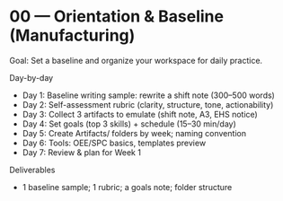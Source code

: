 # 00 — Orientation & Baseline (Manufacturing)

Goal: Set a baseline and organize your workspace for daily practice.

Day-by-day
- Day 1: Baseline writing sample: rewrite a shift note (300–500 words)
- Day 2: Self-assessment rubric (clarity, structure, tone, actionability)
- Day 3: Collect 3 artifacts to emulate (shift note, A3, EHS notice)
- Day 4: Set goals (top 3 skills) + schedule (15–30 min/day)
- Day 5: Create Artifacts/ folders by week; naming convention
- Day 6: Tools: OEE/SPC basics, templates preview
- Day 7: Review & plan for Week 1

Deliverables
- 1 baseline sample; 1 rubric; a goals note; folder structure
